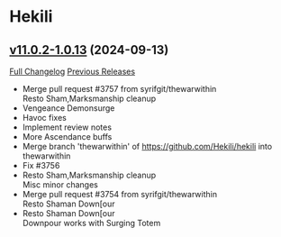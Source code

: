 # Hekili

## [v11.0.2-1.0.13](https://github.com/Hekili/hekili/tree/v11.0.2-1.0.13) (2024-09-13)
[Full Changelog](https://github.com/Hekili/hekili/compare/v11.0.2-1.0.12a...v11.0.2-1.0.13) [Previous Releases](https://github.com/Hekili/hekili/releases)

- Merge pull request #3757 from syrifgit/thewarwithin  
    Resto Sham,Marksmanship cleanup  
- Vengeance Demonsurge  
- Havoc fixes  
- Implement review notes  
- More Ascendance buffs  
- Merge branch 'thewarwithin' of https://github.com/Hekili/hekili into thewarwithin  
- Fix #3756  
- Resto Sham,Marksmanship cleanup  
    Misc minor changes  
- Merge pull request #3754 from syrifgit/thewarwithin  
    Resto Shaman Down[our  
- Resto Shaman Down[our  
    Downpour works with Surging Totem  
